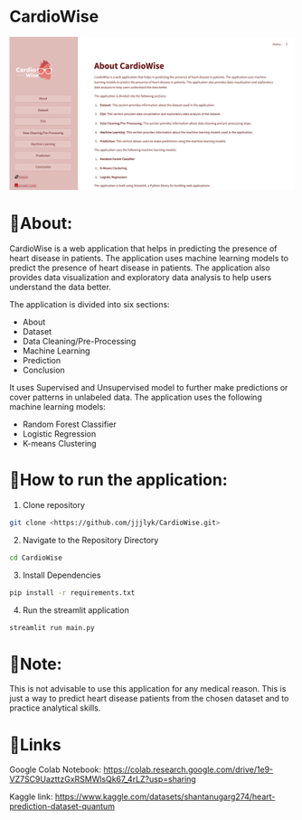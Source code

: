 # CardioWise

![alt text](CardioWise_website.png)
# 📌About:
CardioWise is a web application that helps in predicting the presence of heart disease in patients. The application uses machine learning models to predict the presence of heart disease in patients. The application also provides data visualization and exploratory data analysis to help users understand the data better. 

The application is divided into six sections:
* About
* Dataset
* Data Cleaning/Pre-Processing
* Machine Learning
* Prediction
* Conclusion

It uses Supervised and Unsupervised model to further make predictions or cover patterns in unlabeled data. The application uses the following machine learning models:
* Random Forest Classifier
* Logistic Regression
* K-means Clustering

# 🔧How to run the application:
1. Clone repository
```bash
git clone <https://github.com/jjjlyk/CardioWise.git>
```

2. Navigate to the Repository Directory
```bash
cd CardioWise
```

3. Install Dependencies
```bash
pip install -r requirements.txt
```

4. Run the streamlit application
```bash
streamlit run main.py
```

# 📃Note:
This is not advisable to use this application for any medical reason. This is just a way to predict heart disease patients from the chosen dataset and to practice analytical skills. 


# 🔗Links
Google Colab Notebook: https://colab.research.google.com/drive/1e9-VZ7SC9UazttzGxRSMWlsQk67_4rLZ?usp=sharing

Kaggle link: https://www.kaggle.com/datasets/shantanugarg274/heart-prediction-dataset-quantum